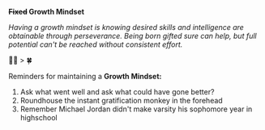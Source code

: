 __~~Fixed~~ Growth Mindset__

_Having a growth mindset is knowing desired skills and intelligence are obtainable through perseverance. Being born gifted sure can help, but full potential can't be reached without consistent effort._

💪😤 > 🍀

Reminders for maintaining a __Growth Mindset:__

1. Ask what went well and ask what could have gone better?
2. Roundhouse the instant gratification monkey in the forehead
3. Remember Michael Jordan didn't make varsity his sophomore year in highschool